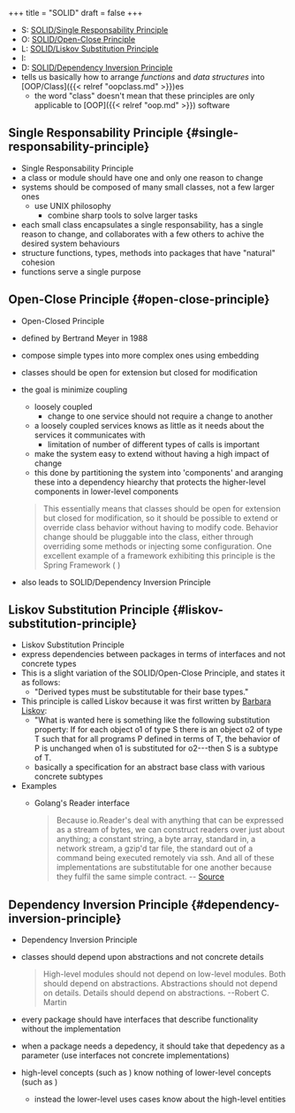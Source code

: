+++
title = "SOLID"
draft = false
+++

-   S: [SOLID/Single Responsability Principle](#single-responsability-principle)
-   O: [SOLID/Open-Close Principle](#open-close-principle)
-   L: [SOLID/Liskov Substitution Principle](#liskov-substitution-principle)
-   I:
-   D: [SOLID/Dependency Inversion Principle](#dependency-inversion-principle)
-   tells us basically how to arrange _functions_ and _data structures_ into [OOP/Class]({{< relref "oopclass.md" >}})es
    -   the word "class" doesn't mean that these principles are only applicable to [OOP]({{< relref "oop.md" >}}) software


## Single Responsability Principle {#single-responsability-principle}

-   Single Responsability Principle
-   a class or module should have one and only one reason to change
-   systems should be composed of many small classes, not a few larger ones
    -   use UNIX philosophy
        -   combine sharp tools to solve larger tasks
-   each small class encapsulates a single responsability, has a single reason to change, and collaborates with a few others to achive the desired system behaviours
-   structure functions, types, methods into packages that have "natural" cohesion
-   functions serve a single purpose


## Open-Close Principle {#open-close-principle}

-   Open-Closed Principle
-   defined by Bertrand Meyer in 1988
-   compose simple types into more complex ones using embedding
-   classes should be open for extension but closed for modification
-   the goal is minimize coupling

    -   loosely coupled
        -   change to one service should not require a change to another
    -   a loosely coupled services knows as little as it needs about the services it communicates with
        -   limitation of number of different types of calls is important
    -   make the system easy to extend without having a high impact of change
    -   this done by partitioning the system into 'components' and aranging these into a dependency hiearchy that protects the higher-level components in lower-level components

    > This essentially means that classes should be open for extension but closed
    > for modification, so it should be possible to extend or override class
    > behavior without having to modify code. Behavior change should be pluggable
    > into the class, either through overriding some methods or injecting some
    > configuration. One excellent example of a framework exhibiting this principle
    > is the Spring Framework ( )
-   also leads to SOLID/Dependency Inversion Principle


## Liskov Substitution Principle {#liskov-substitution-principle}

-   Liskov Substitution Principle
-   express dependencies between packages in terms of interfaces and not concrete types
-   This is a slight variation of the SOLID/Open-Close Principle, and states it as follows:
    -   "Derived types must be substitutable for their base types."
-   This principle is called Liskov because it was first written by [Barbara Liskov](https://en.wikipedia.org/wiki/Barbara_Liskov):
    -   "What is wanted here is something like the following substitution property: If for each object o1 of type S there is an object o2 of type T such that for all programs P defined in terms of T, the behavior of P is unchanged when o1 is substituted for o2---then S is a subtype of T.
    -   basically a specification for an abstract base class with various concrete subtypes
-   Examples
    -   Golang's Reader interface

        > Because io.Reader's deal with anything that can be expressed as a stream of bytes, we can construct readers over just about anything; a constant string, a byte array, standard in, a network stream, a gzip'd tar file, the standard out of a command being executed remotely via ssh. And all of these implementations are substitutable for one another because they fulfil the same simple contract. -- [Source](https://dave.cheney.net/2016/08/20/solid-go-design)


## Dependency Inversion Principle {#dependency-inversion-principle}

-   Dependency Inversion Principle
-   classes should depend upon abstractions and not concrete details

    > High-level modules should not depend on low-level modules. Both should depend
    > on abstractions. Abstractions should not depend on details. Details should
    > depend on abstractions. --Robert C. Martin
-   every package should have interfaces that describe functionality without the implementation
-   when a package needs a depedency, it should take that depedency as a parameter (use interfaces not concrete implementations)
-   high-level concepts (such as ) know nothing of lower-level concepts (such as )
    -   instead the lower-level uses cases know about the high-level entities